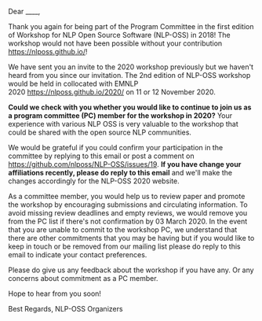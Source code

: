 Dear ____,

Thank you again for being part of the Program Committee in the first edition of Workshop for NLP Open Source Software (NLP-OSS) in 2018! The workshop would not have been possible without your contribution https://nlposs.github.io/!

We have sent you an invite to the 2020 workshop previously but we haven't heard from you since our invitation. The 2nd edition of NLP-OSS workshop would be held in collocated with EMNLP 2020 https://nlposs.github.io/2020/ on 11 or 12 November 2020. 

**Could we check with you whether you would like to continue to join us as a program committee (PC) member for the workshop in 2020?** Your experience with various NLP OSS is very valuable to the workshop that could be shared with the open source NLP communities.

We would be grateful if you could confirm your participation in the committee by replying to this email or post a comment on https://github.com/nlposs/NLP-OSS/issues/19. **If you have change your affiliations recently, please do reply to this email** and we'll make the changes accordingly for the NLP-OSS 2020 website.

As a committee member, you would help us to review paper and promote the workshop by encouraging submissions and circulating information. To avoid missing review deadlines and empty reviews, we would remove you from the PC list if there's not confirmation by 03 March 2020. In the event that you are unable to commit to the workshop PC, we understand that there are other commitments that you may be having but if you would like to keep in touch or be removed from our mailing list please do reply to this email to indicate your contact preferences. 

Please do give us any feedback about the workshop if you have any. Or any concerns about commitment as a PC member. 

Hope to hear from you soon!

Best Regards,
NLP-OSS Organizers
